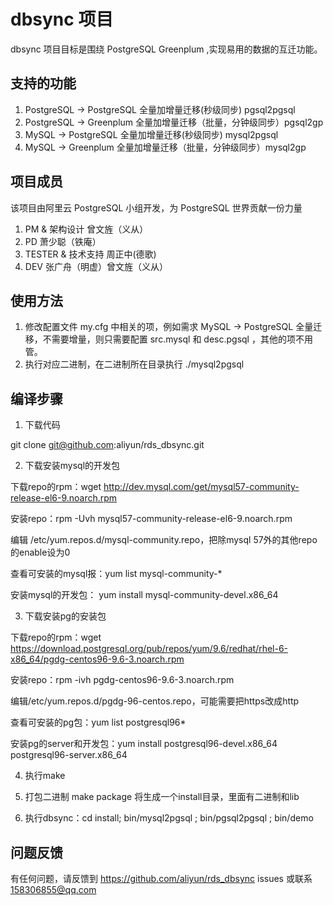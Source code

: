 # dbsync 项目

dbsync 项目目标是围绕 PostgreSQL Greenplum ,实现易用的数据的互迁功能。

## 支持的功能

1. PostgreSQL -> PostgreSQL 全量加增量迁移(秒级同步) pgsql2pgsql
2. PostgreSQL -> Greenplum 全量加增量迁移（批量，分钟级同步）pgsql2gp
3. MySQL -> PostgreSQL 全量加增量迁移(秒级同步) mysql2pgsql
4. MySQL -> Greenplum 全量加增量迁移（批量，分钟级同步）mysql2gp

## 项目成员
该项目由阿里云 PostgreSQL 小组开发，为 PostgreSQL 世界贡献一份力量

1. PM & 架构设计 曾文旌（义从）
2. PD 萧少聪（铁庵）
3. TESTER & 技术支持 周正中(德歌)
4. DEV 张广舟（明虚）曾文旌（义从）

## 使用方法
1. 修改配置文件 my.cfg 中相关的项，例如需求 MySQL -> PostgreSQL 全量迁移，不需要增量，则只需要配置 src.mysql 和 desc.pgsql ，其他的项不用管。
2. 执行对应二进制，在二进制所在目录执行 ./mysql2pgsql 

## 编译步骤
1. 下载代码

  git clone git@github.com:aliyun/rds_dbsync.git

2. 下载安装mysql的开发包

  下载repo的rpm：wget  http://dev.mysql.com/get/mysql57-community-release-el6-9.noarch.rpm

  安装repo：rpm -Uvh mysql57-community-release-el6-9.noarch.rpm

  编辑 /etc/yum.repos.d/mysql-community.repo，把除mysql 57外的其他repo的enable设为0

  查看可安装的mysql报：yum list mysql-community-*

  安装mysql的开发包： yum install mysql-community-devel.x86_64

3. 下载安装pg的安装包

  下载repo的rpm：wget https://download.postgresql.org/pub/repos/yum/9.6/redhat/rhel-6-x86_64/pgdg-centos96-9.6-3.noarch.rpm

  安装repo：rpm -ivh pgdg-centos96-9.6-3.noarch.rpm

  编辑/etc/yum.repos.d/pgdg-96-centos.repo，可能需要把https改成http

  查看可安装的pg包：yum list postgresql96*

  安装pg的server和开发包：yum install postgresql96-devel.x86_64 postgresql96-server.x86_64

4. 执行make

5. 打包二进制 make package 将生成一个install目录，里面有二进制和lib

6. 执行dbsync：cd install; bin/mysql2pgsql ; bin/pgsql2pgsql ; bin/demo

## 问题反馈
有任何问题，请反馈到 https://github.com/aliyun/rds_dbsync issues 或联系 158306855@qq.com
